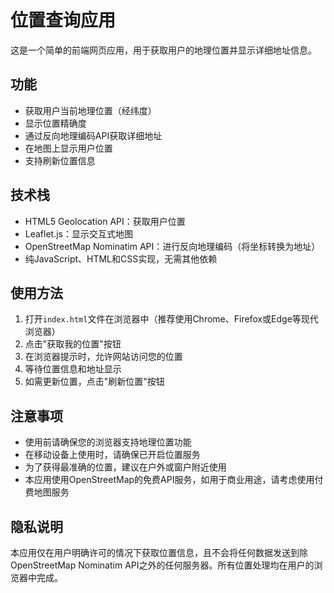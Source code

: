 # 位置查询应用

这是一个简单的前端网页应用，用于获取用户的地理位置并显示详细地址信息。

## 功能

- 获取用户当前地理位置（经纬度）
- 显示位置精确度
- 通过反向地理编码API获取详细地址
- 在地图上显示用户位置
- 支持刷新位置信息

## 技术栈

- HTML5 Geolocation API：获取用户位置
- Leaflet.js：显示交互式地图
- OpenStreetMap Nominatim API：进行反向地理编码（将坐标转换为地址）
- 纯JavaScript、HTML和CSS实现，无需其他依赖

## 使用方法

1. 打开`index.html`文件在浏览器中（推荐使用Chrome、Firefox或Edge等现代浏览器）
2. 点击"获取我的位置"按钮
3. 在浏览器提示时，允许网站访问您的位置
4. 等待位置信息和地址显示
5. 如需更新位置，点击"刷新位置"按钮

## 注意事项

- 使用前请确保您的浏览器支持地理位置功能
- 在移动设备上使用时，请确保已开启位置服务
- 为了获得最准确的位置，建议在户外或窗户附近使用
- 本应用使用OpenStreetMap的免费API服务，如用于商业用途，请考虑使用付费地图服务

## 隐私说明

本应用仅在用户明确许可的情况下获取位置信息，且不会将任何数据发送到除OpenStreetMap Nominatim API之外的任何服务器。所有位置处理均在用户的浏览器中完成。
